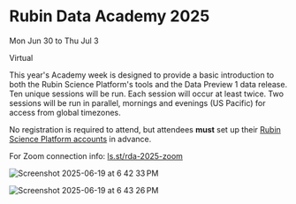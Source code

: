 # Rubin Data Academy 2025

Mon Jun 30 to Thu Jul 3

Virtual

This year's Academy week is designed to provide a basic introduction to both the Rubin Science Platform's tools and the Data Preview 1 data release. Ten unique sessions will be run. Each session will occur at least twice. Two sessions will be run in parallel, mornings and evenings (US Pacific) for access from global timezones.

No registration is required to attend, but attendees **must** set up their [Rubin Science Platform accounts](https://rsp.lsst.io/guides/getting-started/get-an-account.html) in advance.

For Zoom connection info: [ls.st/rda-2025-zoom](https://ls.st/rda-2025-zoom)

![Screenshot 2025-06-19 at 6 42 33 PM](https://github.com/user-attachments/assets/4cd5b2e9-6ebe-4b54-a088-15b9e7c7d9c7)

![Screenshot 2025-06-19 at 6 43 26 PM](https://github.com/user-attachments/assets/72b0cf83-272c-4792-bb0c-b61cf7322ec0)
